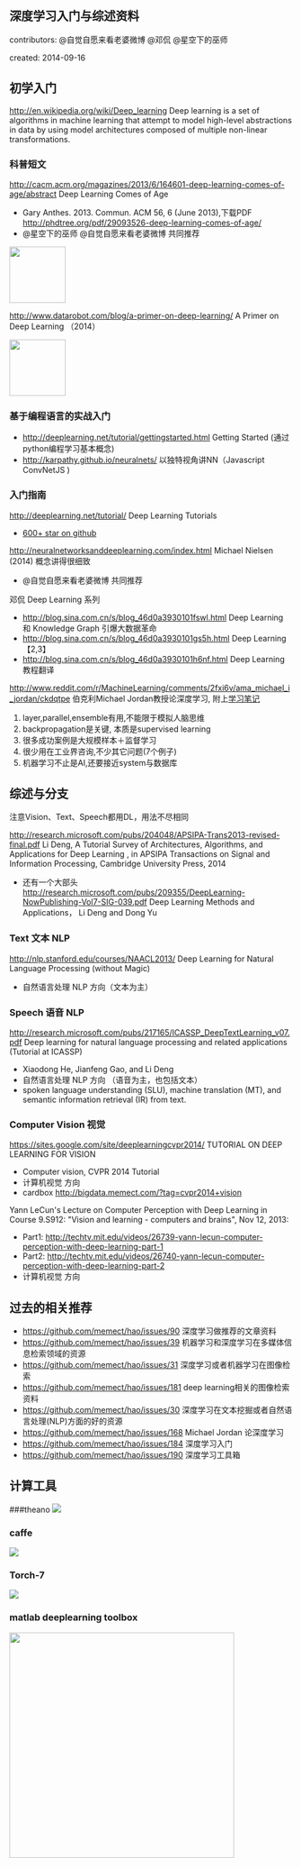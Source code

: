 ## 深度学习入门与综述资料

contributors:  @自觉自愿来看老婆微博 @邓侃 @星空下的巫师

created: 2014-09-16


## 初学入门
http://en.wikipedia.org/wiki/Deep_learning Deep learning is a set of algorithms in machine learning that attempt to model high-level abstractions in data by using model architectures composed of multiple non-linear transformations.


### 科普短文

http://cacm.acm.org/magazines/2013/6/164601-deep-learning-comes-of-age/abstract Deep Learning Comes of Age
* Gary Anthes. 2013. Commun. ACM 56, 6 (June 2013),下载PDF http://phdtree.org/pdf/29093526-deep-learning-comes-of-age/
* @星空下的巫师 @自觉自愿来看老婆微博 共同推荐

<img width=100 src="http://cacm.acm.org/system/assets/0001/1870/052213_CACMpg13_Deep-Learning2.large.jpg?1369232776&1369232776">

http://www.datarobot.com/blog/a-primer-on-deep-learning/ A Primer on Deep Learning （2014）

<img width=100 src= "https://s3.amazonaws.com/datarobotblog/images/deepLearningIntro/009.png">

### 基于编程语言的实战入门
* http://deeplearning.net/tutorial/gettingstarted.html  Getting Started (通过python编程学习基本概念)
* http://karpathy.github.io/neuralnets/  以独特视角讲NN（Javascript ConvNetJS )


### 入门指南

http://deeplearning.net/tutorial/ Deep Learning Tutorials 
* [600+ star on github](https://github.com/lisa-lab/DeepLearningTutorials) 


http://neuralnetworksanddeeplearning.com/index.html  Michael Nielsen (2014) 概念讲得很细致 
* @自觉自愿来看老婆微博 共同推荐

邓侃  Deep Learning 系列
* http://blog.sina.com.cn/s/blog_46d0a3930101fswl.html  Deep Learning 和 Knowledge Graph 引爆大数据革命
* http://blog.sina.com.cn/s/blog_46d0a3930101gs5h.html Deep Learning 【2,3】
* http://blog.sina.com.cn/s/blog_46d0a3930101h6nf.html  Deep Learning 教程翻译

http://www.reddit.com/r/MachineLearning/comments/2fxi6v/ama_michael_i_jordan/ckdqtpe  伯克利Michael Jordan教授论深度学习, 附上[学习笔记](http://www.weibo.com/5220650532/BmtY3eXDx)
1. layer,parallel,ensemble有用,不能限于模拟人脑思维
2. backpropagation是关键, 本质是supervised learning
3. 很多成功案例是大规模样本＋监督学习
4. 很少用在工业界咨询,不少其它问题(7个例子)
5. 机器学习不止是AI,还要接近system与数据库


## 综述与分支   
注意Vision、Text、Speech都用DL，用法不尽相同


http://research.microsoft.com/pubs/204048/APSIPA-Trans2013-revised-final.pdf
Li Deng, A Tutorial Survey of Architectures, Algorithms, and Applications for Deep Learning , in APSIPA Transactions on Signal and Information Processing, Cambridge University Press, 2014
* 还有一个大部头 http://research.microsoft.com/pubs/209355/DeepLearning-NowPublishing-Vol7-SIG-039.pdf  Deep Learning Methods and Applications， Li Deng and Dong Yu



### Text 文本 NLP
http://nlp.stanford.edu/courses/NAACL2013/ Deep Learning for Natural Language Processing (without Magic)
* 自然语言处理 NLP 方向（文本为主）

### Speech 语音 NLP
http://research.microsoft.com/pubs/217165/ICASSP_DeepTextLearning_v07.pdf  Deep learning for natural language processing and related applications (Tutorial at ICASSP)
* Xiaodong He, Jianfeng Gao, and Li Deng
* 自然语言处理 NLP 方向 （语音为主，也包括文本）
* spoken language understanding (SLU), machine translation (MT), and semantic information retrieval (IR) from text.

### Computer Vision 视觉 
https://sites.google.com/site/deeplearningcvpr2014/  TUTORIAL ON DEEP LEARNING FOR VISION
* Computer vision,  CVPR 2014 Tutorial 
* 计算机视觉 方向
* cardbox  http://bigdata.memect.com/?tag=cvpr2014+vision


Yann LeCun's Lecture on Computer Perception with Deep Learning in Course 9.S912: "Vision and learning - computers and brains", Nov 12, 2013:
* Part1: http://techtv.mit.edu/videos/26739-yann-lecun-computer-perception-with-deep-learning-part-1
* Part2: http://techtv.mit.edu/videos/26740-yann-lecun-computer-perception-with-deep-learning-part-2
* 计算机视觉 方向


## 过去的相关推荐

* https://github.com/memect/hao/issues/90 深度学习做推荐的文章资料
* https://github.com/memect/hao/issues/39 机器学习和深度学习在多媒体信息检索领域的资源
* https://github.com/memect/hao/issues/31 深度学习或者机器学习在图像检索
* https://github.com/memect/hao/issues/181 deep learning相关的图像检索资料
* https://github.com/memect/hao/issues/30 深度学习在文本挖掘或者自然语言处理(NLP)方面的好的资源
* https://github.com/memect/hao/issues/168  Michael Jordan 论深度学习
* https://github.com/memect/hao/issues/184  深度学习入门
* https://github.com/memect/hao/issues/190  深度学习工具箱

## 计算工具
###theano
<img src="https://cloud.githubusercontent.com/assets/8302062/4296833/99106f56-3dfe-11e4-9437-10c29aefee67.jpg"/>

### caffe
<img  src="http://emma.memect.com/t/6d9fcce0c36ac740b5c9ebddfb6b89b2ad308408a026671cfbd27657dde4439f/caffe.jpg"/>

### Torch-7
<img  src="http://emma.memect.com/t/101449380b840a422860b5a2be6524394d646f812417e4315fb100369ca4b169/torch7.jpg"/>


### matlab deeplearning toolbox
<img height=400 src="http://emma.memect.com/t/b8398867d7e5d7184192306fd2c19da0ceee23eec8357be34bd6184d6dceabec/content.jpg"/>

